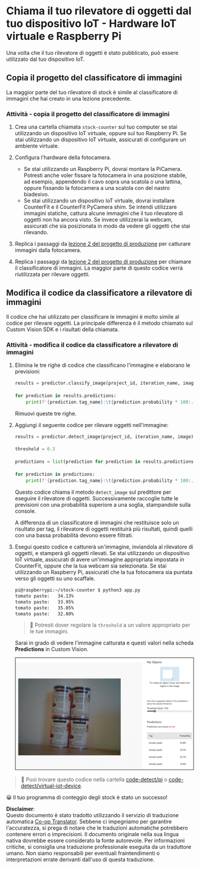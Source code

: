 <!--
CO_OP_TRANSLATOR_METADATA:
{
  "original_hash": "a3fdfec1d1e2cb645ea11c2930b51299",
  "translation_date": "2025-08-25T16:20:16+00:00",
  "source_file": "5-retail/lessons/2-check-stock-device/single-board-computer-object-detector.md",
  "language_code": "it"
}
-->
# Chiama il tuo rilevatore di oggetti dal tuo dispositivo IoT - Hardware IoT virtuale e Raspberry Pi

Una volta che il tuo rilevatore di oggetti è stato pubblicato, può essere utilizzato dal tuo dispositivo IoT.

## Copia il progetto del classificatore di immagini

La maggior parte del tuo rilevatore di stock è simile al classificatore di immagini che hai creato in una lezione precedente.

### Attività - copia il progetto del classificatore di immagini

1. Crea una cartella chiamata `stock-counter` sul tuo computer se stai utilizzando un dispositivo IoT virtuale, oppure sul tuo Raspberry Pi. Se stai utilizzando un dispositivo IoT virtuale, assicurati di configurare un ambiente virtuale.

1. Configura l'hardware della fotocamera.

    * Se stai utilizzando un Raspberry Pi, dovrai montare la PiCamera. Potresti anche voler fissare la fotocamera in una posizione stabile, ad esempio, appendendo il cavo sopra una scatola o una lattina, oppure fissando la fotocamera a una scatola con del nastro biadesivo.
    * Se stai utilizzando un dispositivo IoT virtuale, dovrai installare CounterFit e il CounterFit PyCamera shim. Se intendi utilizzare immagini statiche, cattura alcune immagini che il tuo rilevatore di oggetti non ha ancora visto. Se invece utilizzerai la webcam, assicurati che sia posizionata in modo da vedere gli oggetti che stai rilevando.

1. Replica i passaggi da [lezione 2 del progetto di produzione](../../../4-manufacturing/lessons/2-check-fruit-from-device/README.md#task---capture-an-image-using-an-iot-device) per catturare immagini dalla fotocamera.

1. Replica i passaggi da [lezione 2 del progetto di produzione](../../../4-manufacturing/lessons/2-check-fruit-from-device/README.md#task---classify-images-from-your-iot-device) per chiamare il classificatore di immagini. La maggior parte di questo codice verrà riutilizzata per rilevare oggetti.

## Modifica il codice da classificatore a rilevatore di immagini

Il codice che hai utilizzato per classificare le immagini è molto simile al codice per rilevare oggetti. La principale differenza è il metodo chiamato sul Custom Vision SDK e i risultati della chiamata.

### Attività - modifica il codice da classificatore a rilevatore di immagini

1. Elimina le tre righe di codice che classificano l'immagine e elaborano le previsioni:

    ```python
    results = predictor.classify_image(project_id, iteration_name, image)
    
    for prediction in results.predictions:
        print(f'{prediction.tag_name}:\t{prediction.probability * 100:.2f}%')
    ```

    Rimuovi queste tre righe.

1. Aggiungi il seguente codice per rilevare oggetti nell'immagine:

    ```python
    results = predictor.detect_image(project_id, iteration_name, image)

    threshold = 0.3
    
    predictions = list(prediction for prediction in results.predictions if prediction.probability > threshold)
    
    for prediction in predictions:
        print(f'{prediction.tag_name}:\t{prediction.probability * 100:.2f}%')
    ```

    Questo codice chiama il metodo `detect_image` sul predittore per eseguire il rilevatore di oggetti. Successivamente raccoglie tutte le previsioni con una probabilità superiore a una soglia, stampandole sulla console.

    A differenza di un classificatore di immagini che restituisce solo un risultato per tag, il rilevatore di oggetti restituirà più risultati, quindi quelli con una bassa probabilità devono essere filtrati.

1. Esegui questo codice e catturerà un'immagine, inviandola al rilevatore di oggetti, e stamperà gli oggetti rilevati. Se stai utilizzando un dispositivo IoT virtuale, assicurati di avere un'immagine appropriata impostata in CounterFit, oppure che la tua webcam sia selezionata. Se stai utilizzando un Raspberry Pi, assicurati che la tua fotocamera sia puntata verso gli oggetti su uno scaffale.

    ```output
    pi@raspberrypi:~/stock-counter $ python3 app.py 
    tomato paste:   34.13%
    tomato paste:   33.95%
    tomato paste:   35.05%
    tomato paste:   32.80%
    ```

    > 💁 Potresti dover regolare la `threshold` a un valore appropriato per le tue immagini.

    Sarai in grado di vedere l'immagine catturata e questi valori nella scheda **Predictions** in Custom Vision.

    ![4 lattine di concentrato di pomodoro su uno scaffale con previsioni per i 4 rilevamenti di 35.8%, 33.5%, 25.7% e 16.6%](../../../../../translated_images/custom-vision-stock-prediction.942266ab1bcca3410ecdf23643b9f5f570cfab2345235074e24c51f285777613.it.png)

> 💁 Puoi trovare questo codice nella cartella [code-detect/pi](../../../../../5-retail/lessons/2-check-stock-device/code-detect/pi) o [code-detect/virtual-iot-device](../../../../../5-retail/lessons/2-check-stock-device/code-detect/virtual-iot-device).

😀 Il tuo programma di conteggio degli stock è stato un successo!

**Disclaimer**:  
Questo documento è stato tradotto utilizzando il servizio di traduzione automatica [Co-op Translator](https://github.com/Azure/co-op-translator). Sebbene ci impegniamo per garantire l'accuratezza, si prega di notare che le traduzioni automatiche potrebbero contenere errori o imprecisioni. Il documento originale nella sua lingua nativa dovrebbe essere considerato la fonte autorevole. Per informazioni critiche, si consiglia una traduzione professionale eseguita da un traduttore umano. Non siamo responsabili per eventuali fraintendimenti o interpretazioni errate derivanti dall'uso di questa traduzione.
